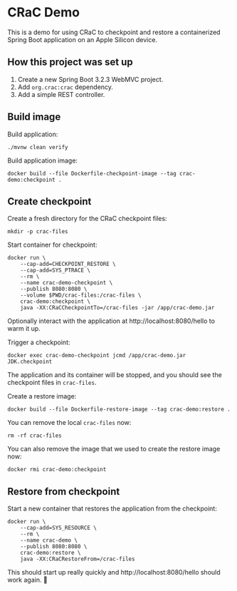 # CRaC Demo

This is a demo for using CRaC to checkpoint and restore a containerized Spring Boot application on an Apple Silicon device. 

## How this project was set up

1. Create a new Spring Boot 3.2.3 WebMVC project.
2. Add `org.crac:crac` dependency.
3. Add a simple REST controller.

## Build image

Build application:

    ./mvnw clean verify

Build application image:

    docker build --file Dockerfile-checkpoint-image --tag crac-demo:checkpoint .

## Create checkpoint

Create a fresh directory for the CRaC checkpoint files:

    mkdir -p crac-files

Start container for checkpoint:

    docker run \
        --cap-add=CHECKPOINT_RESTORE \
        --cap-add=SYS_PTRACE \
        --rm \
        --name crac-demo-checkpoint \
        --publish 8080:8080 \
        --volume $PWD/crac-files:/crac-files \
        crac-demo:checkpoint \
        java -XX:CRaCCheckpointTo=/crac-files -jar /app/crac-demo.jar

Optionally interact with the application at http://localhost:8080/hello to warm it up.

Trigger a checkpoint:

    docker exec crac-demo-checkpoint jcmd /app/crac-demo.jar JDK.checkpoint

The application and its container will be stopped, and you should see the checkpoint files in `crac-files`.

Create a restore image:

    docker build --file Dockerfile-restore-image --tag crac-demo:restore .

You can remove the local `crac-files` now:

    rm -rf crac-files

You can also remove the image that we used to create the restore image now:

    docker rmi crac-demo:checkpoint

## Restore from checkpoint

Start a new container that restores the application from the checkpoint:

    docker run \
        --cap-add=SYS_RESOURCE \
        --rm \
        --name crac-demo \
        --publish 8080:8080 \
        crac-demo:restore \
        java -XX:CRaCRestoreFrom=/crac-files

This should start up really quickly and http://localhost:8080/hello should work again. 🚀